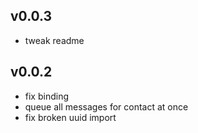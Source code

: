 v0.0.3
----------
 * tweak readme

v0.0.2
----------
 * fix binding
 * queue all messages for contact at once
 * fix broken uuid import

